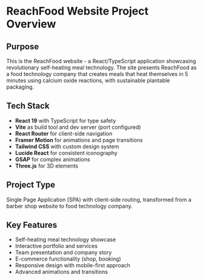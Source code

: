 # ReachFood Website Project Overview

## Purpose
This is the ReachFood website - a React/TypeScript application showcasing revolutionary self-heating meal technology. The site presents ReachFood as a food technology company that creates meals that heat themselves in 5 minutes using calcium oxide reactions, with sustainable plantable packaging.

## Tech Stack
- **React 19** with TypeScript for type safety
- **Vite** as build tool and dev server (port configured)
- **React Router** for client-side navigation
- **Framer Motion** for animations and page transitions
- **Tailwind CSS** with custom design system
- **Lucide React** for consistent iconography
- **GSAP** for complex animations
- **Three.js** for 3D elements

## Project Type
Single Page Application (SPA) with client-side routing, transformed from a barber shop website to food technology company.

## Key Features
- Self-heating meal technology showcase
- Interactive portfolio and services
- Team presentation and company story
- E-commerce functionality (shop, booking)
- Responsive design with mobile-first approach
- Advanced animations and transitions